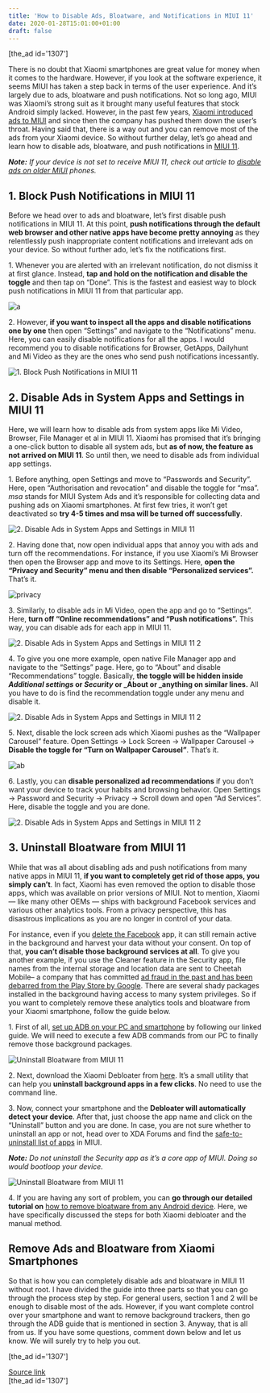 ```yaml
---
title: 'How to Disable Ads, Bloatware, and Notifications in MIUI 11'
date: 2020-01-28T15:01:00+01:00
draft: false
---
```


\[the\_ad id='1307'\]  
  

  

There is no doubt that Xiaomi smartphones are great value for money when it comes to the hardware. However, if you look at the software experience, it seems MIUI has taken a step back in terms of the user experience. And it’s largely due to ads, bloatware and push notifications. Not so long ago, MIUI was Xiaomi’s strong suit as it brought many useful features that stock Android simply lacked. However, in the past few years, [Xiaomi introduced ads to MIUI](https://beebom.com/xiaomi-miui-ads/) and since then the company has pushed them down the user’s throat. Having said that, there is a way out and you can remove most of the ads from your Xiaomi device. So without further delay, let’s go ahead and learn how to disable ads, bloatware, and push notifications in [MIUI 11](https://beebom.com/miui-11-features/).  

_**Note:** If your device is not set to receive MIUI 11, check out article to [disable ads on older MIUI](https://beebom.com/how-disable-ads-miui-apps/) phones._  

1\. Block Push Notifications in MIUI 11
---------------------------------------

  

Before we head over to ads and bloatware, let’s first disable push notifications in MIUI 11. At this point, **push notifications through the default web browser and other native apps have become pretty annoying** as they relentlessly push inappropriate content notifications and irrelevant ads on your device. So without further ado, let’s fix the notifications first.  

1\. Whenever you are alerted with an irrelevant notification, do not dismiss it at first glance. Instead, **tap and hold on the notification and disable the toggle** and then tap on “Done”. This is the fastest and easiest way to block push notifications in MIUI 11 from that particular app.  

![a](https://beebom.com/wp-content/uploads/2020/01/a-2.jpg)

2\. However, **if you want to inspect all the apps and disable notifications one by one** then open “Settings” and navigate to the “Notifications” menu. Here, you can easily disable notifications for all the apps. I would recommend you to disable notifications for Browser, GetApps, Dailyhunt and Mi Video as they are the ones who send push notifications incessantly.  

![1. Block Push Notifications in MIUI 11](https://beebom.com/wp-content/uploads/2020/01/1.-Block-Push-Notifications-in-MIUI-11.jpg)

2\. Disable Ads in System Apps and Settings in MIUI 11
------------------------------------------------------

  

Here, we will learn how to disable ads from system apps like Mi Video, Browser, File Manager et al in MIUI 11. Xiaomi has promised that it’s bringing a one-click button to disable all system ads, but **as of now, the feature as not arrived on MIUI 11**. So until then, we need to disable ads from individual app settings.  

1\. Before anything, open Settings and move to “Passwords and Security”. Here, open “Authorisation and revocation” and disable the toggle for “msa”. _msa_ stands for MIUI System Ads and it’s responsible for collecting data and pushing ads on Xiaomi smartphones. At first few tries, it won’t get deactivated so **try 4-5 times and msa will be turned off successfully**.

  
  

  

![2. Disable Ads in System Apps and Settings in MIUI 11](https://beebom.com/wp-content/uploads/2020/01/2.-Disable-Ads-in-System-Apps-and-Settings-in-MIUI-11.jpg)

2\. Having done that, now open individual apps that annoy you with ads and turn off the recommendations. For instance, if you use Xiaomi’s Mi Browser then open the Browser app and move to its Settings. Here, **open the “Privacy and Security” menu and then disable “Personalized services”.** That’s it.  

![privacy ](https://beebom.com/wp-content/uploads/2020/01/2.-Disable-Ads-in-System-Apps-and-Settings-in-MIUI-11-2.jpg)

3\. Similarly, to disable ads in Mi Video, open the app and go to “Settings”. Here, **turn off “Online recommendations” and “Push notifications”.** This way, you can disable ads for each app in MIUI 11.  

![2. Disable Ads in System Apps and Settings in MIUI 11 2](https://beebom.com/wp-content/uploads/2020/01/2.-Disable-Ads-in-System-Apps-and-Settings-in-MIUI-11-3.jpg)

4\. To give you one more example, open native File Manager app and navigate to the “Settings” page. Here, go to “About” and disable “Recommendations” toggle. Basically, **the toggle will be hidden inside _Additional settings_ or _Security_ or _About or _anything on similar lines.** All you have to do is find the recommendation toggle under any menu and disable it.  

![2. Disable Ads in System Apps and Settings in MIUI 11 2](https://beebom.com/wp-content/uploads/2020/01/2.-Disable-Ads-in-System-Apps-and-Settings-in-MIUI-11-4.jpg)

5\. Next, disable the lock screen ads which Xiaomi pushes as the “Wallpaper Carousel” feature. Open Settings -> Lock Screen -> Wallpaper Carousel -> **Disable the toggle for “Turn on Wallpaper Carousel”**. That’s it.  

![ab](https://beebom.com/wp-content/uploads/2020/01/2.-Disable-Ads-in-System-Apps-and-Settings-in-MIUI-11-5.jpg)

  
  

  

6\. Lastly, you can **disable personalized ad recommendations** if you don’t want your device to track your habits and browsing behavior. Open Settings -> Password and Security -> Privacy -> Scroll down and open “Ad Services”. Here, disable the toggle and you are done.  

![2. Disable Ads in System Apps and Settings in MIUI 11 2](https://beebom.com/wp-content/uploads/2020/01/2.-Disable-Ads-in-System-Apps-and-Settings-in-MIUI-11-6.jpg)

3\. Uninstall Bloatware from MIUI 11
------------------------------------

  

While that was all about disabling ads and push notifications from many native apps in MIUI 11, **if you want to completely get rid of those apps, you simply can’t**. In fact, Xiaomi has even removed the option to disable those apps, which was available on prior versions of MIUI. Not to mention, Xiaomi — like many other OEMs — ships with background Facebook services and various other analytics tools. From a privacy perspective, this has disastrous implications as you are no longer in control of your data.  

For instance, even if you [delete the Facebook](https://beebom.com/how-to-delete-facebook-guide/) app, it can still remain active in the background and harvest your data without your consent. On top of that, **you can’t disable those background services at all**. To give you another example, if you use the Cleaner feature in the Security app, file names from the internal storage and location data are sent to Cheetah Mobile– a company that has committed [ad fraud in the past and has been debarred from the Play Store by Google](https://beebom.com/google-play-store-cm-file-manager-kika-keyboard/). There are several shady packages installed in the background having access to many system privileges. So if you want to completely remove these analytics tools and bloatware from your Xiaomi smartphone, follow the guide below.  

1\. First of all, [set up ADB on your PC and smartphone](https://beebom.com/how-to-install-adb-windows-mac/) by following our linked guide. We will need to execute a few ADB commands from our PC to finally remove those background packages.  

![Uninstall Bloatware from MIUI 11](https://beebom.com/wp-content/uploads/2020/01/remove-bloatware-adb-command-windows.jpg)

2\. Next, download the Xiaomi Debloater from [here](https://github.com/Szaki/XiaomiADBFastbootTools). It’s a small utility that can help you **uninstall background apps in a few clicks**. No need to use the command line.  

3\. Now, connect your smartphone and the **Debloater will automatically detect your device**. After that, just choose the app name and click on the “Uninstall” button and you are done. In case, you are not sure whether to uninstall an app or not, head over to XDA Forums and find the [safe-to-uninstall list of apps](https://forum.xda-developers.com/redmi-note-7/how-to/remove-redmi-note-7-bloatware-root-t3925049) in MIUI.  

_**Note:** Do not uninstall the Security app as it’s a core app of MIUI. Doing so would bootloop your device._

  
  

  

![Uninstall Bloatware from MIUI 11](https://beebom.com/wp-content/uploads/2020/01/xiaomi-adb-fastboot-tools.jpg)

4\. If you are having any sort of problem, you can **go through our detailed tutorial on** [how to remove bloatware from any Android device](https://beebom.com/remove-bloatware-android-no-root/). Here, we have specifically discussed the steps for both Xiaomi debloater and the manual method.  

Remove Ads and Bloatware from Xiaomi Smartphones
------------------------------------------------

  

So that is how you can completely disable ads and bloatware in MIUI 11 without root. I have divided the guide into three parts so that you can go through the process step by step. For general users, section 1 and 2 will be enough to disable most of the ads. However, if you want complete control over your smartphone and want to remove background trackers, then go through the ADB guide that is mentioned in section 3. Anyway, that is all from us. If you have some questions, comment down below and let us know. We will surely try to help you out.  

  
  
\[the\_ad id='1307'\]  
  
[Source link](https://beebom.com/disable-ads-bloatware-push-notifications-miui-11/)  
\[the\_ad id='1307'\]